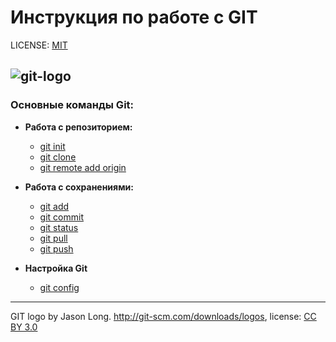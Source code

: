 # Инструкция по работе с GIT

LICENSE: [MIT](LICENCE.md)

![git-logo](/assets/Git-logo.svg.png)
---

### Основные команды Git:
* **Работа с репозиторием:**
       
   * [git init](init.md)
   * [git clone](clone.md)
   * [git remote add origin](remote.md)
 
* **Работа с сохранениями:**
   
   * [git add](add.md)
   * [git commit](commit.md)
   * [git status](status.md)
   * [git pull](pull.md)
   * [git push](push.md)
   
* **Настройка Git**
   
   * [git config](config.md)

---

GIT logo by Jason Long. http://git-scm.com/downloads/logos, license: [CC BY 3.0](https://creativecommons.org/licenses/by/3.0/)
